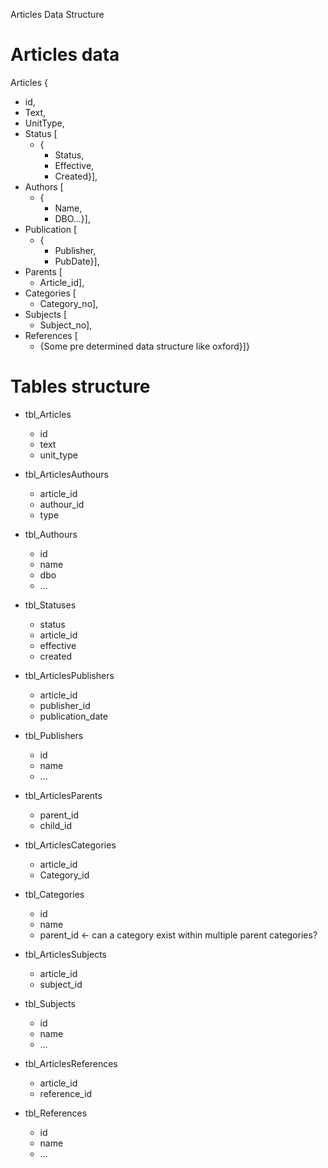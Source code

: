 Articles Data Structure

# Articles data

Articles {
* id,
* Text,
* UnitType,
* Status [
  * {
    * Status,
    * Effective,
    * Created}],
* Authors [
  * {
    * Name,
    * DBO…}],
* Publication [
  * {
    * Publisher,
    * PubDate}],
* Parents [
  * Article_id],
* Categories [
  * Category_no],
* Subjects [
  * Subject_no],
* References [
  * {Some pre determined data structure like oxford}]}

# Tables structure

* tbl_Articles
    * id
    * text
    * unit_type

* tbl_ArticlesAuthours
    * article_id
    * authour_id
    * type

* tbl_Authours
    * id
    * name
    * dbo
    * …

* tbl_Statuses
    * status
    * article_id
    * effective
    * created

* tbl_ArticlesPublishers
    * article_id
    * publisher_id
    * publication_date

* tbl_Publishers
    * id
    * name
    * ...

* tbl_ArticlesParents
    * parent_id
    * child_id

* tbl_ArticlesCategories
    * article_id
    * Category_id

* tbl_Categories
    * id
    * name
    * parent_id ← can a category exist within multiple parent categories?

* tbl_ArticlesSubjects
    * article_id
    * subject_id

* tbl_Subjects
    * id
    * name
    * …

* tbl_ArticlesReferences
    * article_id
    * reference_id

* tbl_References
    * id
    * name
    * …
